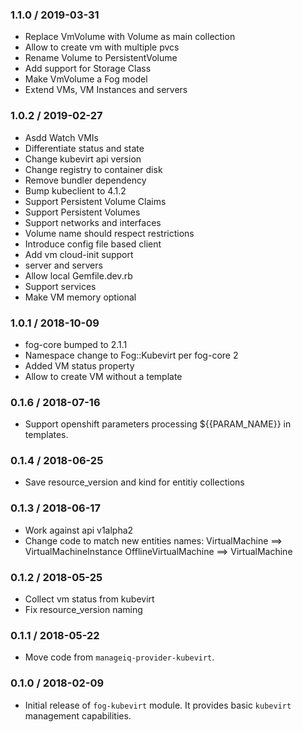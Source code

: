 ### 1.1.0 / 2019-03-31

* Replace VmVolume with Volume as main collection
* Allow to create vm with multiple pvcs
* Rename Volume to PersistentVolume
* Add support for Storage Class
* Make VmVolume a Fog model
* Extend VMs, VM Instances and servers

### 1.0.2 / 2019-02-27

* Asdd Watch VMIs
* Differentiate status and state
* Change kubevirt api version
* Change registry to container disk
* Remove bundler dependency
* Bump kubeclient to 4.1.2
* Support Persistent Volume Claims
* Support Persistent Volumes
* Support networks and interfaces
* Volume name should respect restrictions
* Introduce config file based client
* Add vm cloud-init support
* server and servers
* Allow local Gemfile.dev.rb
* Support services
* Make VM memory optional

### 1.0.1 / 2018-10-09

* fog-core bumped to 2.1.1
* Namespace change to Fog::Kubevirt per fog-core 2
* Added VM status property
* Allow to create VM without a template

### 0.1.6 / 2018-07-16

* Support openshift parameters processing ${{PARAM_NAME}} in templates.

### 0.1.4 / 2018-06-25

* Save resource_version and kind for entitiy collections

### 0.1.3 / 2018-06-17

* Work against api v1alpha2
* Change code to match new entities names:
  VirtualMachine ==> VirtualMachineInstance
  OfflineVirtualMachine ==> VirtualMachine

### 0.1.2 / 2018-05-25

* Collect vm status from kubevirt
* Fix resource_version naming

### 0.1.1 / 2018-05-22

* Move code from `manageiq-provider-kubevirt`.

### 0.1.0 / 2018-02-09

* Initial release of `fog-kubevirt` module. It provides basic `kubevirt`
  management capabilities.
